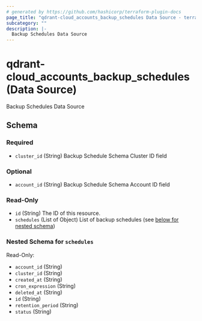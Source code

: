 ```yaml
---
# generated by https://github.com/hashicorp/terraform-plugin-docs
page_title: "qdrant-cloud_accounts_backup_schedules Data Source - terraform-provider-qdrant-cloud"
subcategory: ""
description: |-
  Backup Schedules Data Source
---
```


# qdrant-cloud_accounts_backup_schedules (Data Source)

Backup Schedules Data Source



<!-- schema generated by tfplugindocs -->
## Schema

### Required

- `cluster_id` (String) Backup Schedule Schema Cluster ID field

### Optional

- `account_id` (String) Backup Schedule Schema Account ID field

### Read-Only

- `id` (String) The ID of this resource.
- `schedules` (List of Object) List of backup schedules (see [below for nested schema](#nestedatt--schedules))

<a id="nestedatt--schedules"></a>
### Nested Schema for `schedules`

Read-Only:

- `account_id` (String)
- `cluster_id` (String)
- `created_at` (String)
- `cron_expression` (String)
- `deleted_at` (String)
- `id` (String)
- `retention_period` (String)
- `status` (String)
